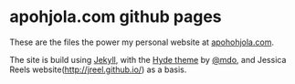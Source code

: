 # apohjola.com github pages

These are the files the power my personal website at [apohohjola.com](http://apohjola.com).

The site is build using [Jekyll](http://jekyllrb.com), with the [Hyde theme](https://github.com/poole/hyde) by [@mdo](https://twitter.com/mdo), and Jessica Reels website(http://jreel.github.io/) as a basis.

